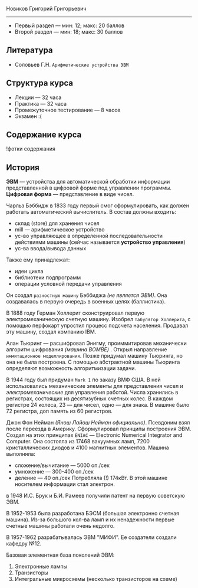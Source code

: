Новиков Григорий Григорьевич

---
- Первый раздел — мин: 12;  макс: 20 баллов
- Второй раздел — мин: 18; макс: 30 баллов


## Литература

- Соловьев Г.Н. `Арифметические устройства ЭВМ`

## Структура курса

- Лекции — 32 часа
- Практика — 32 часа
- Промежуточное тестирование — 8 часов
- Экзамен :(

## Содержание курса
!фотки содержания

## История

**ЭВМ** — устройства для автоматической обработки информации представленной в цифровой форме под управлении программы. 
**Цифровая форма** — представление в виде чисел.

Чарльз Бэббидж в 1833 году первый смог сформулировать, как должен работать автоматический вычислитель.
В состав должны входить:
- склад (store) для хранения чисел
- mill — арифметическое устройство
- ус-во управляющее в определенной последовательности действиями машины (сейчас называется **устройство управления**)
- ус-ва ввода/вывода данных

Также ему принадлежат:
- идеи цикла
- библиотеки подпрограмм
- операции условной передачи управления

Он создал `разностную машину` Бэббиджа _(не является ЭВМ)_. Она создавалась в первую очередь в военных целях (баллистика).

В 1888 году Герман Холлерит сконструировал первую электромеханическую счетную машину. Изобрел `табулятор Холлерита`, с помощью перфокарт упростил процесс подсчета населения. Продавал эту машину, создал компанию IBM.

Алан Тьюринг — расшифровал Энигму, проиммитировав механически алгоритм шифрования _(машина BOMBE)_ . Открыл направление `иммитационное моделлирования`. Позже придумал машину Тьюринга, но она не была построена. С помощью абстрактной машины Тьюринга определяют возможность алгоритмизации задачи.

В 1944 году был придуман `Mark 1` по заказу ВМФ США. В ней использовались механические элементы для представления чисел и _электромеханические_ для управления работой. Числа хранились в регистрах, состоящих из десятизубных счетных колес. В каждом регистре 24 колеса, 23 — для чисел, одно — для знака. В машине было 72 регистра, доп память из 60 регистров.

Джон Фон Нейман _(Янош Лайош Нейман официально)_. Псевдоним взял после переезда в Америку. Сформулировал принципы построения ЭВМ. Создал на этих принципах `ENIAC` — Electronic Numerical Integrator and Computer. Она состояла из 17468 вакуумных ламп, 7200 кристаллических диодов и 4100 магнитных элементов.
Машина выполняла:
- сложение/вычитание — 5000 оп./сек
- умножение — 300-400 оп./сек
- деление — 40 оп./сек
Потребляла (!) 174кВт.
В этой машине носителем информации стал электрон.

в 1948 И.С. Брук и Б.И. Рамеев получили патент на первую советскую ЭВМ.

В 1952-1953 была разработана БЭСМ (большая электронно счетная машина).
Из-за большого кол-ва ламп и их ненадежности первые счетные машины работали очень недолго. 

В 1957-1962 разрабатывалась ЭВМ "МИФИ". Ее создатели создали кафедру №12.

Базовая элементная база поколений  ЭВМ:
1. Электронные лампы
2. Транзисторы
3. Интегральные микросхемы (несколько транзисторов на схеме)